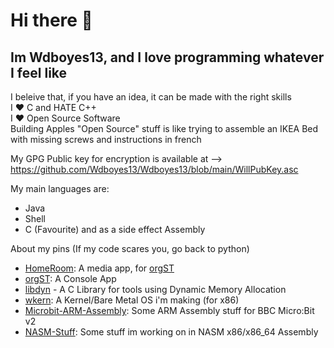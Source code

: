 # Hi there 👋

## Im Wdboyes13, and I love programming whatever I feel like  
  
I beleive that, if you have an idea, it can be made with the right skills    
I ❤️ C and HATE C++  
I ❤️ Open Source Software  
Building Apples "Open Source" stuff is like trying to assemble an IKEA Bed with missing screws and instructions in french  
  
My GPG Public key for encryption is available at --> https://github.com/Wdboyes13/Wdboyes13/blob/main/WillPubKey.asc  
  
My main languages are:  
- Java    
- Shell  
- C (Favourite) and as a side effect Assembly

About my pins (If my code scares you, go back to python)  
- [HomeRoom](https://github.com/MakiDevelops/homeroom): A media app, for [orgST](https://github.com/MakiDevelops/orgST)  
- [orgST](https://github.com/MakiDevelops/orgST): A Console App  
- [libdyn](https://github.com/Wdboyes13/libdyn) - A C Library for tools using Dynamic Memory Allocation  
- [wkern](https://github.com/Wdboyes13/wkern): A Kernel/Bare Metal OS i'm making (for x86)
- [Microbit-ARM-Assembly](https://github.com/Wdboyes13/MicroBit-ARM-Assembly): Some ARM Assembly stuff for BBC Micro:Bit v2  
- [NASM-Stuff](https://github.com/Wdboyes13/NASM-Stuff): Some stuff im working on in NASM x86/x86_64 Assembly  
